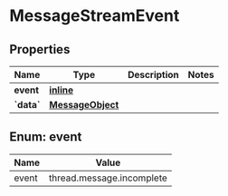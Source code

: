 
# MessageStreamEvent

## Properties
Name | Type | Description | Notes
------------ | ------------- | ------------- | -------------
**event** | [**inline**](#Event) |  | 
**&#x60;data&#x60;** | [**MessageObject**](MessageObject.md) |  | 


<a id="Event"></a>
## Enum: event
Name | Value
---- | -----
event | thread.message.incomplete



